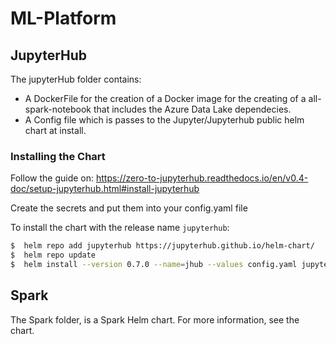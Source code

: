 # ML-Platform

## JupyterHub
The jupyterHub folder contains:
  - A DockerFile for the creation of a Docker image for the creating of a all-spark-notebook that includes the Azure Data Lake dependecies.
  - A Config file which is passes to the Jupyter/Jupyterhub public helm chart at install. 
  


### Installing the Chart

Follow the guide on: https://zero-to-jupyterhub.readthedocs.io/en/v0.4-doc/setup-jupyterhub.html#install-jupyterhub 

Create the secrets and put them into your config.yaml file

To install the chart with the release name `jupyterhub`:

```bash
$  helm repo add jupyterhub https://jupyterhub.github.io/helm-chart/
$  helm repo update
$  helm install --version 0.7.0 --name=jhub --values config.yaml jupyterhub/jupyterhub 
```


## Spark
The Spark folder, is a Spark Helm chart.
For more information, see the chart. 

